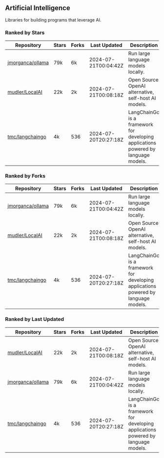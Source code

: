## Artificial Intelligence

Libraries for building programs that leverage AI.

### Ranked by Stars

| Repository | Stars | Forks | Last Updated | Description | 
|------------|-------|-------|--------------|-------------|
| [jmorganca/ollama](https://github.com/jmorganca/ollama) | 79k | 6k | 2024-07-21T00:04:42Z |  Run large language models locally. |
| [mudler/LocalAI](https://github.com/mudler/LocalAI) | 22k | 2k | 2024-07-21T00:08:18Z |  Open Source OpenAI alternative, self-host AI models. |
| [tmc/langchaingo](https://github.com/tmc/langchaingo) | 4k | 536 | 2024-07-20T20:27:18Z |  LangChainGo is a framework for developing applications powered by language models. |

### Ranked by Forks

| Repository | Stars | Forks | Last Updated | Description | 
|------------|-------|-------|--------------|-------------|
| [jmorganca/ollama](https://github.com/jmorganca/ollama) | 79k | 6k | 2024-07-21T00:04:42Z |  Run large language models locally. |
| [mudler/LocalAI](https://github.com/mudler/LocalAI) | 22k | 2k | 2024-07-21T00:08:18Z |  Open Source OpenAI alternative, self-host AI models. |
| [tmc/langchaingo](https://github.com/tmc/langchaingo) | 4k | 536 | 2024-07-20T20:27:18Z |  LangChainGo is a framework for developing applications powered by language models. |

### Ranked by Last Updated

| Repository | Stars | Forks | Last Updated | Description | 
|------------|-------|-------|--------------|-------------|
| [mudler/LocalAI](https://github.com/mudler/LocalAI) | 22k | 2k | 2024-07-21T00:08:18Z |  Open Source OpenAI alternative, self-host AI models. |
| [jmorganca/ollama](https://github.com/jmorganca/ollama) | 79k | 6k | 2024-07-21T00:04:42Z |  Run large language models locally. |
| [tmc/langchaingo](https://github.com/tmc/langchaingo) | 4k | 536 | 2024-07-20T20:27:18Z |  LangChainGo is a framework for developing applications powered by language models. |

